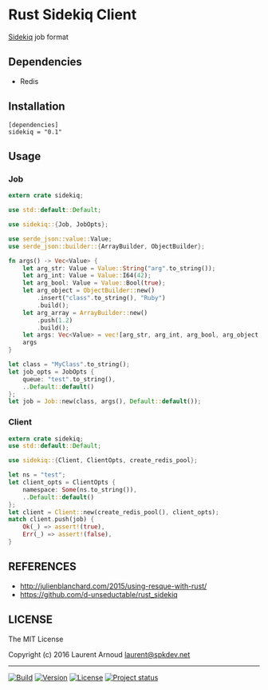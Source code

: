 # Rust Sidekiq Client

[Sidekiq](https://github.com/mperham/sidekiq/wiki/Job-Format) job format

## Dependencies

* Redis

## Installation

~~~
[dependencies]
sidekiq = "0.1"
~~~

## Usage


### Job

``` rust
extern crate sidekiq;

use std::default::Default;

use sidekiq::{Job, JobOpts};

use serde_json::value::Value;
use serde_json::builder::{ArrayBuilder, ObjectBuilder};

fn args() -> Vec<Value> {
    let arg_str: Value = Value::String("arg".to_string());
    let arg_int: Value = Value::I64(42);
    let arg_bool: Value = Value::Bool(true);
    let arg_object = ObjectBuilder::new()
        .insert("class".to_string(), "Ruby")
        .build();
    let arg_array = ArrayBuilder::new()
        .push(1.2)
        .build();
    let args: Vec<Value> = vec![arg_str, arg_int, arg_bool, arg_object, arg_array];
    args
}

let class = "MyClass".to_string();
let job_opts = JobOpts {
    queue: "test".to_string(),
    ..Default::default()
};
let job = Job::new(class, args(), Default::default());
```

### Client

``` rust
extern crate sidekiq;
use std::default::Default;

use sidekiq::{Client, ClientOpts, create_redis_pool};

let ns = "test";
let client_opts = ClientOpts {
    namespace: Some(ns.to_string()),
    ..Default::default()
};
let client = Client::new(create_redis_pool(), client_opts);
match client.push(job) {
    Ok(_) => assert!(true),
    Err(_) => assert!(false),
}
```


## REFERENCES

* <http://julienblanchard.com/2015/using-resque-with-rust/>
* <https://github.com/d-unseductable/rust_sidekiq>

## LICENSE

The MIT License

Copyright (c) 2016 Laurent Arnoud <laurent@spkdev.net>

---
[![Build](https://img.shields.io/travis-ci/spk/rust-sidekiq.svg)](https://travis-ci.org/spk/rust-sidekiq)
[![Version](https://img.shields.io/crates/v/sidekiq.svg)](https://crates.io/crates/sidekiq)
[![License](https://img.shields.io/badge/license-MIT-blue.svg)](http://opensource.org/licenses/MIT "MIT")
[![Project status](http://img.shields.io/status/experimental.png?color=red)](https://github.com/spk/rust-sidekiq)

